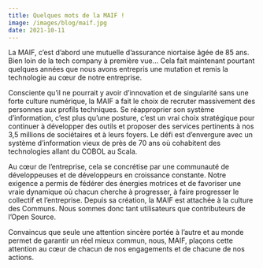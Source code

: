 ```yaml
---
title: Quelques mots de la MAIF !
image: /images/blog/maif.jpg
date: 2021-10-11
---
```

La MAIF, c’est d’abord une mutuelle d’assurance niortaise âgée de 85 ans. Bien loin de la tech company à première vue… Cela fait maintenant pourtant quelques années que nous avons entrepris une mutation et remis la technologie au cœur de notre entreprise.


Consciente qu’il ne pourrait y avoir d’innovation et de singularité sans une forte culture numérique, la MAIF a fait le choix de recruter massivement des personnes aux profils techniques. Se réapproprier son système d’information, c’est plus qu’une posture, c’est un vrai choix stratégique pour continuer à développer des outils et proposer des services pertinents à nos 3,5 millions de sociétaires et à leurs foyers. Le défi est d’envergure avec un système d’information vieux de près de 70 ans où cohabitent des technologies allant du COBOL au Scala.


Au cœur de l’entreprise, cela se concrétise par une communauté de développeuses et de développeurs en croissance constante. Notre exigence a permis de fédérer des énergies motrices et de favoriser une vraie dynamique où chacun cherche à progresser, à faire progresser le collectif et l’entreprise. Depuis sa création, la MAIF est attachée à la culture des Communs. Nous sommes donc tant utilisateurs que contributeurs de l’Open Source.


Convaincus que seule une attention sincère portée à l’autre et au monde permet de garantir un réel mieux commun, nous, MAIF, plaçons cette attention au cœur de chacun de nos engagements et de chacune de nos actions.
